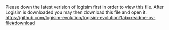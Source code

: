 Please down the latest verision of logisim first in order to view this file. After Logisim is downloaded you may then download this file and open it. https://github.com/logisim-evolution/logisim-evolution?tab=readme-ov-file#download
